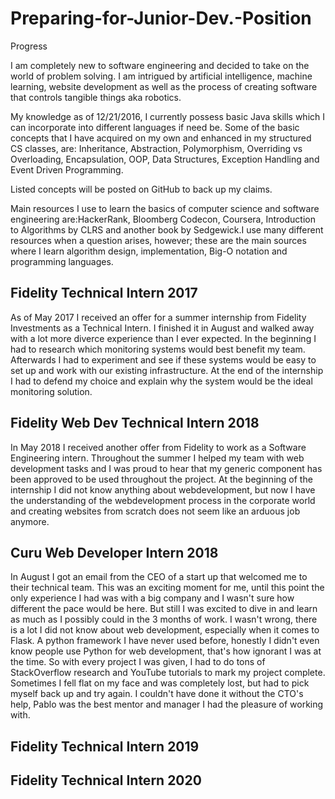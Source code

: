 # Preparing-for-Junior-Dev.-Position
 Progress

I am completely new to software engineering and decided to take on the world of problem solving. I am intrigued by artificial intelligence, machine learning, website development as well as the process of creating software that controls tangible things aka robotics.

My knowledge as of 12/21/2016, I currently possess basic Java skills which I can incorporate into different languages if need be.
Some of the basic concepts that I have acquired on my own and enhanced in my structured CS classes, are: Inheritance, Abstraction, Polymorphism, Overriding vs Overloading, Encapsulation, OOP, Data Structures, Exception Handling and Event Driven Programming.

Listed concepts will be posted on GitHub to back up my claims.

Main resources I use to learn the basics of computer science and software engineering are:HackerRank, Bloomberg Codecon, Coursera, Introduction to Algorithms by CLRS and another book by Sedgewick.I use many different resources when a question arises, however; these are the main sources where I learn algorithm design, implementation, Big-O notation and programming languages.

## Fidelity Technical Intern 2017
As of May 2017 I received an offer for a summer internship from Fidelity Investments as a Technical Intern. I finished it in August and walked away with a lot more diverce experience than I ever expected. In the beginning I had to research which monitoring systems would best benefit my team. Afterwards I had to experiment and see if these systems would be easy to set up and work with our existing infrastructure. At the end of the internship I had to defend my choice and explain why the system would be the ideal monitoring solution.  
## Fidelity Web Dev Technical Intern 2018
In May 2018 I received another offer from Fidelity to work as a Software Engineering intern. Throughout the summer I helped my team with web development tasks and I was proud to hear that my generic component has been approved to be used throughout the project. At the beginning of the internship I did not know anything about webdevelopment, but now I have the understanding of the webdevelopment process in the corporate world and creating websites from scratch does not seem like an arduous job anymore.

## Curu Web Developer Intern 2018
In August I got an email from the CEO of a start up that welcomed me to their technical team. This was an exciting moment for me, until this point the only experience I had was with a big company and I wasn't sure how different the pace would be here. But still I was excited to dive in and learn as much as I possibly could in the 3 months of work. I wasn't wrong, there is a lot I did not know about web development, especially when it comes to Flask. A python framework I have never used before, honestly I didn't even know people use Python for web development, that's how ignorant I was at the time. So with every project I was given, I had to do tons of StackOverflow research and YouTube tutorials to mark my project complete. Sometimes I fell flat on my face and was completely lost, but had to pick myself back up and try again. I couldn't have done it without the CTO's help, Pablo was the best mentor and manager I had the pleasure of working with.

## Fidelity Technical Intern 2019

## Fidelity Technical Intern 2020
